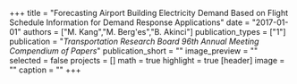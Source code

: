 +++
title = "Forecasting Airport Building Electricity Demand Based on Flight Schedule Information for Demand Response Applications"
date = "2017-01-01"
authors = ["M. Kang","M. Berg'es","B. Akinci"]
publication_types = ["1"]
publication = "_Transportation Research Board 96th Annual Meeting Compendium of Papers_"
publication_short = ""
image_preview = ""
selected = false
projects = []
math = true
highlight = true
[header]
image = ""
caption = ""
+++


